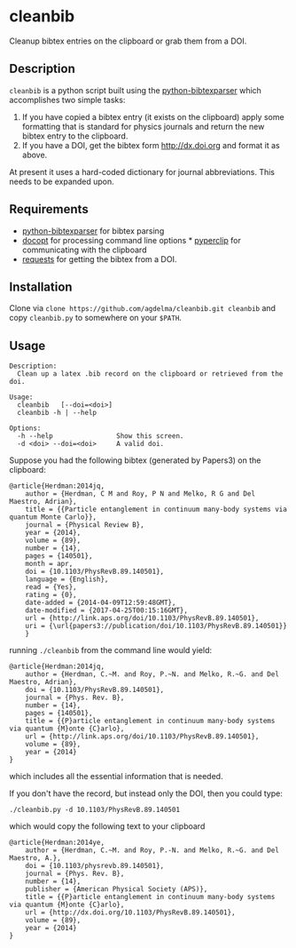 # cleanbib
Cleanup bibtex entries on the clipboard or grab them from a DOI.

## Description
`cleanbib` is a python script built using the [python-bibtexparser](https://github.com/sciunto-org/python-bibtexparser) which accomplishes two simple tasks:

1. If you have copied a bibtex entry (it exists on the clipboard) apply some formatting that is standard for physics journals and return the new bibtex entry to the clipboard.
2. If you have a DOI, get the bibtex form http://dx.doi.org and format it as above.

At present it uses a hard-coded dictionary for journal abbreviations.  This needs to be expanded upon.

## Requirements
* [python-bibtexparser](https://github.com/sciunto-org/python-bibtexparser) for bibtex parsing
* [docopt](https://github.com/docopt/docopt) for processing command line options * [pyperclip](https://github.com/asweigart/pyperclip) for communicating with the clipboard 
* [requests](http://docs.python-requests.org/en/master/) for getting the bibtex from a DOI.

## Installation
Clone via `clone https://github.com/agdelma/cleanbib.git cleanbib` and copy `cleanbib.py` to somewhere on your `$PATH`.

## Usage

    Description:
      Clean up a latex .bib record on the clipboard or retrieved from the doi.

    Usage:
      cleanbib   [--doi=<doi>] 
      cleanbib -h | --help

    Options:
      -h --help                Show this screen.
      -d <doi> --doi=<doi>     A valid doi.

Suppose you had the following bibtex (generated by Papers3) on the clipboard:

    @article{Herdman:2014jq,
        author = {Herdman, C M and Roy, P N and Melko, R G and Del Maestro, Adrian},
        title = {{Particle entanglement in continuum many-body systems via quantum Monte Carlo}},
        journal = {Physical Review B},
        year = {2014},
        volume = {89},
        number = {14},
        pages = {140501},
        month = apr,
        doi = {10.1103/PhysRevB.89.140501},
        language = {English},
        read = {Yes},
        rating = {0},
        date-added = {2014-04-09T12:59:48GMT},
        date-modified = {2017-04-25T00:15:16GMT},
        url = {http://link.aps.org/doi/10.1103/PhysRevB.89.140501},
        uri = {\url{papers3://publication/doi/10.1103/PhysRevB.89.140501}}
        }

running `./cleanbib` from the command line would yield:

    @article{Herdman:2014jq,
        author = {Herdman, C.~M. and Roy, P.~N. and Melko, R.~G. and Del Maestro, Adrian},
        doi = {10.1103/PhysRevB.89.140501},
        journal = {Phys. Rev. B},
        number = {14},
        pages = {140501},
        title = {{P}article entanglement in continuum many-body systems via quantum {M}onte {C}arlo},
        url = {http://link.aps.org/doi/10.1103/PhysRevB.89.140501},
        volume = {89},
        year = {2014}
    }

which includes all the essential information that is needed.  

If you don't have the record, but instead only the DOI, then you could type:

    ./cleanbib.py -d 10.1103/PhysRevB.89.140501

which would copy the following text to your clipboard

    @article{Herdman:2014ye,
        author = {Herdman, C.~M. and Roy, P.-N. and Melko, R.~G. and Del Maestro, A.},
        doi = {10.1103/physrevb.89.140501},
        journal = {Phys. Rev. B},
        number = {14},
        publisher = {American Physical Society (APS)},
        title = {{P}article entanglement in continuum many-body systems via quantum {M}onte {C}arlo},
        url = {http://dx.doi.org/10.1103/PhysRevB.89.140501},
        volume = {89},
        year = {2014}
    }
